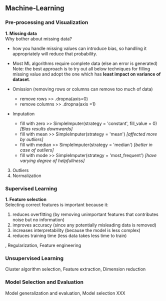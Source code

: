 ## Machine-Learning


### Pre-processing and Visualization
**1. Missing data**  
Why bother about missing data?  
  - how you handle missing values can introduce bias, so handling it appropriately will reduce that probability.
  - Most ML algorithms require complete data (else an error is generated)  
Note: the best approach is to try out all below techniques for filling missing value and adopt the one which has **least impact on variance of dataset**.

  - Omission (removing rows or columns can remove too much of data)
    - remove rows >> .dropna(axis=0)
    - remove columns >> .dropna(axis =1)
  - Imputation
    - fill with zero >> SimpleImputer(strategy = 'constant', fill_value = 0) *[Bias results downwards]*
    - fill with mean >> SimpleImputer(strategy = 'mean') *[affected more by outliers]*
    - fill with median >> SimpleImputer(strategy = 'median') *[better in case of outliers]*
    - fill with mode >> SimpleImputer(strategy = 'most_frequent') *[have varying degree of helpfullness]*
    
3. Outliers
4. Normalization

### Supervised Learning
**1. Feature selection**  
Selecting correct features is important because it:
1. reduces overfitting (by removing unimportant features that contributes noise but no information)
2. improves accuracy (since any potentially misleading data is removed)
3. increases interpretability (because the model is less complex)
4. reduces training time (less data takes less time to train)


, Regularization, Feature engineering

### Unsupervised Learning
Cluster algorithm selection, Feature extraction, Dimension reduction

### Model Selection and Evaluation
Model generalization and evaluation, Model selection
XXX
